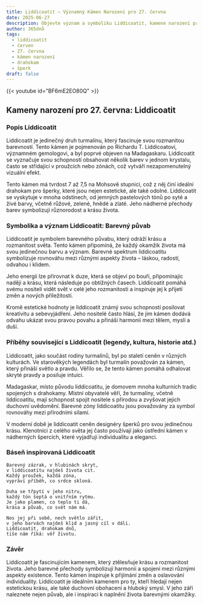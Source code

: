 ```yaml
---
title: Liddicoatit – Významný Kámen Narození pro 27. června
date: 2025-06-27
description: Objevte význam a symboliku Liddicoatit, kamene narození pro 27. června, který symbolizuje Barevný půvab. Přečtěte si legendy a inspirující příběhy.
author: 365dnů
tags:
  - liddicoatit
  - červen
  - 27. června
  - kámen narození
  - drahokam
  - šperk
draft: false
---
```


{{< youtube id="BF6mE2EO80Q" >}}

## Kameny narození pro 27. června: Liddicoatit

### Popis Liddicoatit

Liddicoatit je jedinečný druh turmalínu, který fascinuje svou rozmanitou barevností. Tento kámen je pojmenován po Richardu T. Liddicoatovi, významném gemologovi, a byl poprvé objeven na Madagaskaru. Liddicoatit se vyznačuje svou schopností obsahovat několik barev v jednom krystalu, často se střídající v proužcích nebo zónách, což vytváří nezapomenutelný vizuální efekt.

Tento kámen má tvrdost 7 až 7,5 na Mohsově stupnici, což z něj činí ideální drahokam pro šperky, které jsou nejen estetické, ale také odolné. Liddicoatit se vyskytuje v mnoha odstínech, od jemných pastelových tónů po syté a živé barvy, včetně růžové, zelené, hnědé a zlaté. Jeho nádherné přechody barev symbolizují různorodost a krásu života.

### Symbolika a význam Liddicoatit: Barevný půvab

Liddicoatit je symbolem barevného půvabu, který odráží krásu a rozmanitost světa. Tento kámen připomíná, že každý okamžik života má svou jedinečnou barvu a význam. Barevné spektrum liddicoatitu symbolizuje rovnováhu mezi různými aspekty života – láskou, radostí, odvahou i klidem.

Jeho energii lze přirovnat k duze, která se objeví po bouři, připomínajíc naději a krásu, která následuje po obtížných časech. Liddicoatit pomáhá svému nositeli vidět svět v celé jeho rozmanitosti a inspiruje jej k přijetí změn a nových příležitostí.

Kromě estetické hodnoty je liddicoatit známý svou schopností posilovat kreativitu a sebevyjádření. Jeho nositelé často hlásí, že jim kámen dodává odvahu ukázat svou pravou povahu a přináší harmonii mezi tělem, myslí a duší.

### Příběhy související s Liddicoatit (legendy, kultura, historie atd.)

Liddicoatit, jako součást rodiny turmalínů, byl po staletí ceněn v různých kulturách. Ve starověkých legendách byl turmalín považován za kámen, který přináší světlo a pravdu. Věřilo se, že tento kámen pomáhá odhalovat skryté pravdy a posiluje intuici.

Madagaskar, místo původu liddicoatitu, je domovem mnoha kulturních tradic spojených s drahokamy. Místní obyvatelé věří, že turmalíny, včetně liddicoatitu, mají schopnost spojit nositele s přírodou a zvyšovat jejich duchovní uvědomění. Barevné zóny liddicoatitu jsou považovány za symbol rovnováhy mezi přírodními silami.

V moderní době je liddicoatit ceněn designéry šperků pro svou jedinečnou krásu. Klenotníci z celého světa jej často používají jako ústřední kámen v nádherných špercích, které vyjadřují individualitu a eleganci.

### Báseň inspirovaná Liddicoatit

```
Barevný zázrak, v hlubinách skryt,  
v liddicoatitu najdeš života cit.  
Každý proužek, každá zóna,  
vypráví příběh, co srdce skloná.

Duha se třpytí v jeho nitru,  
každý tón šeptá o vnitřním rytmu.  
Je jako plamen, co teplo ti dá,  
krása a půvab, co svět nám má.

Nos jej při sobě, nech světlo zářit,  
v jeho barvách najdeš klid a jasný cíl v dáli.  
Liddicoatit, drahokam dnů,  
tiše nám říká: věř životu.
```

### Závěr

Liddicoatit je fascinujícím kamenem, který ztělesňuje krásu a rozmanitost života. Jeho barevné přechody symbolizují harmonii a spojení mezi různými aspekty existence. Tento kámen inspiruje k přijímání změn a oslavování individuality. Liddicoatit je ideálním kamenem pro ty, kteří hledají nejen estetickou krásu, ale také duchovní obohacení a hluboký smysl. V jeho záři naleznete nejen půvab, ale i inspiraci k naplnění života barevnými okamžiky.